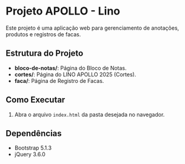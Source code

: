 # Projeto APOLLO - Lino

Este projeto é uma aplicação web para gerenciamento de anotações, produtos e registros de facas.

## Estrutura do Projeto

- **bloco-de-notas/**: Página do Bloco de Notas.
- **cortes/**: Página do LINO APOLLO 2025 (Cortes).
- **faca/**: Página de Registro de Facas.

## Como Executar

1. Abra o arquivo `index.html` da pasta desejada no navegador.

## Dependências

- Bootstrap 5.1.3
- jQuery 3.6.0